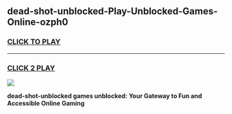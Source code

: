 
## dead-shot-unblocked-Play-Unblocked-Games-Online-ozph0
<h3>
<a href="https://premium76.site?title=dead-shot-unblocked&ref=25A">CLICK TO PLAY</a></h3>
<hr>

<h3>
<a href="https://premium76.site?title=dead-shot-unblocked&ref=25A">CLICK 2 PLAY</a>
  
</h3>

<a href="https://premium76.site?title=dead-shot-unblocked&ref=25A"><img src="https://clearcache.store/games.png"></a>


**dead-shot-unblocked games unblocked: Your Gateway to Fun and Accessible Online Gaming**
